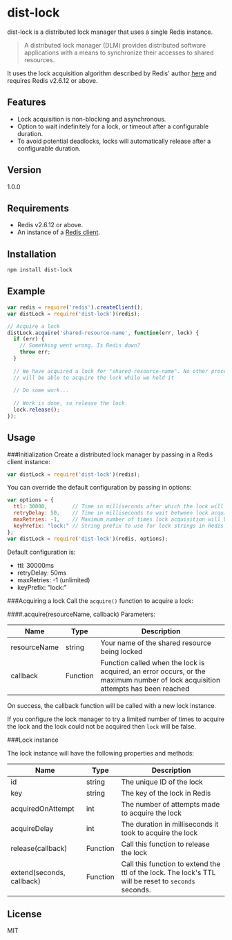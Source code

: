 dist-lock
=========

dist-lock is a distributed lock manager that uses a single Redis instance.

> A distributed lock manager (DLM) provides distributed software applications with a means to synchronize their accesses to shared resources.

It uses the lock acquisition algorithm described by Redis' author [here](http://redis.io/commands/set) and requires Redis v2.6.12 or above.


Features
----

- Lock acquisition is non-blocking and asynchronous.
- Option to wait indefinitely for a lock, or timeout after a configurable duration.
- To avoid potential deadlocks, locks will automatically release after a configurable duration.

Version
----

1.0.0

Requirements
----

- Redis v2.6.12 or above.
- An instance of a [Redis client](https://github.com/mranney/node_redis).

Installation
--------------

```sh
npm install dist-lock
```
Example
-----

```js
var redis = require('redis').createClient();
var distLock = require('dist-lock')(redis);

// Acquire a lock
distLock.acquire('shared-resource-name', function(err, lock) {
  if (err) {
    // Something went wrong. Is Redis down?
    throw err;
  }
  
  // We have acquired a lock for "shared-resource-name". No other process
  // will be able to acquire the lock while we hold it
  
  // Do some work...
  
  // Work is done, so release the lock
  lock.release();
});
```
Usage
-----
###Initialization
Create a distributed lock manager by passing in a Redis client instance:
```javascript
var distLock = require('dist-lock')(redis);
```

You can override the default configuration by passing in options:
```javascript
var options = {
  ttl: 30000,        // Time in milliseconds after which the lock will automatically release
  retryDelay: 50,    // Time in milliseconds to wait between lock acquisition attempts
  maxRetries: -1,    // Maximum number of times lock acquisition will be attempted
  keyPrefix: "lock:" // String prefix to use for lock strings in Redis
};
var distLock = require('dist-lock')(redis, options);
```

Default configuration is:

- ttl: 30000ms
- retryDelay: 50ms
- maxRetries: -1 (unlimited)
- keyPrefix: "lock:"

###Acquiring a lock
Call the `acquire()` function to acquire a lock:

####.acquire(resourceName, callback)
Parameters:

Name  | Type | Description
----- | ---- | -----------
resourceName | string | Your name of the shared resource being locked
callback | Function | Function called when the lock is acquired, an error occurs, or the maximum number of lock acquisition attempts has been reached

On success, the callback function will be called with a new lock instance.

If you configure the lock manager to try a limited number of times to acquire the lock and the lock could not be acquired then `lock` will be false.

###Lock instance

The lock instance will have the following properties and methods:

Name  | Type | Description
----- | ---- | -----------
id | string | The unique ID of the lock
key | string | The key of the lock in Redis
acquiredOnAttempt | int | The number of attempts made to acquire the lock
acquireDelay | int | The duration in milliseconds it took to acquire the lock
release(callback) | Function | Call this function to release the lock
extend(seconds, callback) | Function | Call this function to extend the ttl of the lock. The lock's TTL will be reset to `seconds` seconds.

License
----

MIT
